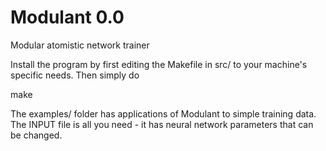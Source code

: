 # Modulant 0.0
Modular atomistic network trainer

Install the program by first editing the Makefile in src/ to your machine's specific needs.
Then simply do 

make

The examples/ folder has applications of Modulant to simple training data.
The INPUT file is all you need - it has neural network parameters that can be changed.
